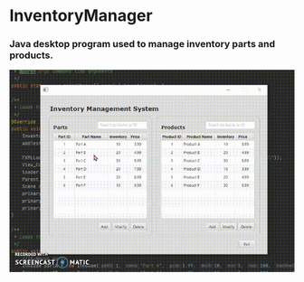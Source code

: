# InventoryManager
<h3>Java desktop program used to manage inventory parts and products.<br></h3>

<p align="center">
  <kbd>
<img src="VideoCapture.gif"></img>
  </kbd>
</p>
